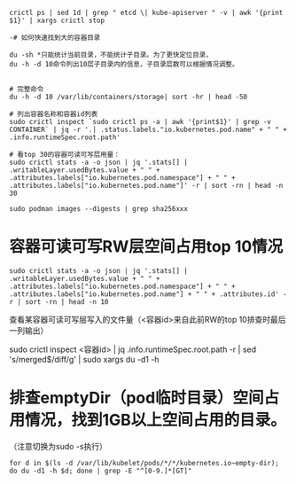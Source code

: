 ```
crictl ps | sed 1d | grep " etcd \| kube-apiserver " -v | awk '{print $1}' | xargs crictl stop

-# 如何快速找到大的容器目录

du -sh *只能统计当前目录，不能统计子目录。为了更快定位目录，
du -h -d 10命令列出10层子目录内的信息，子目录层数可以根据情况调整。


# 完整命令   
du -h -d 10 /var/lib/containers/storage| sort -hr | head -50

# 列出容器名称和容器id列表
sudo crictl inspect `sudo crictl ps -a | awk '{print$1}' | grep -v CONTAINER` | jq -r '.| .status.labels."io.kubernetes.pod.name" + " " + .info.runtimeSpec.root.path'

# 看top 30的容器可读可写层用量：
sudo crictl stats -a -o json | jq '.stats[] | .writableLayer.usedBytes.value + " " + .attributes.labels["io.kubernetes.pod.namespace"] + " " + .attributes.labels["io.kubernetes.pod.name"]' -r | sort -rn | head -n 30
```

```
sudo podman images --digests | grep sha256xxx
```

# 容器可读可写RW层空间占用top 10情况
```
sudo crictl stats -a -o json | jq '.stats[] | .writableLayer.usedBytes.value + " " + .attributes.labels["io.kubernetes.pod.namespace"] + " " + .attributes.labels["io.kubernetes.pod.name"] + " " + .attributes.id' -r | sort -rn | head -n 10
```

查看某容器可读可写层写入的文件量（<容器id>来自此前RW的top 10排查时最后一列输出）

sudo crictl inspect <容器id> | jq .info.runtimeSpec.root.path -r | sed 's/merged$/diff/g' | sudo xargs du -d1 -h

# 排查emptyDir（pod临时目录）空间占用情况，找到1GB以上空间占用的目录。
（注意切换为sudo -s执行）
```
for d in $(ls -d /var/lib/kubelet/pods/*/*/kubernetes.io~empty-dir); do du -d1 -h $d; done | grep -E "^[0-9.]*[GT]"
```
